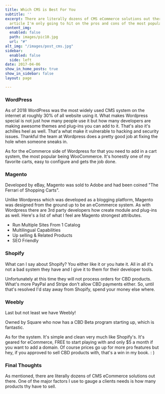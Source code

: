 ```yaml
---
title: Which CMS is Best For You
subtitle: ''
excerpt: There are literally dozens of CMS eCommerce solutions out there. For this
  article I'm only going to hit on the pros and cons of the most popular.
content_img:
  enabled: false
  path: images/pic10.jpg
  url: "#"
alt_img: "/images/post_cms.jpg"
sidebar:
  enabled: false
  side: left
date: 2017-04-06
show_in_home_posts: true
show_in_sidebar: false
layout: page

---
```

### WordPress

As of 2018 WordPress was the most widely used CMS system on the internet at roughly 30% of all website using it. What makes Wordpress special is not just how many people use it but how many developers are making awesome themes and plug-ins you can add to it. That's also it's achilles heel as well. That'a what make it vulnerable to hacking and security issues. Thankful the team at Wordpress does a pretty good job at fixing the hole when someone sneaks in.

As for the eCommerce side of Wordpress for that you need to add in a cart system, the most popular being WooCommerce. It's honestly one of my favorite carts, easy to configure and gets the job done. 

### Magento

Developed by eBay, Magento was sold to Adobe and had been coined "The Ferrari of Shopping Carts". 

Unlike Wordpress which was developed as a blogging platform, Magento was designed from the ground up to be an eCommerce system. As with Wordpress there are 3rd party developers how create module and plug-ins as well. Here's a list of what I feel are Magento strongest attributes.

* Run Multiple Sites From 1 Catalog
* Multilingual Capabilities
* Up selling & Related Products
* SEO Friendly

### Shopify

What can I say about Shopify? You either like it or you hate it. All in all it's not a bad system they have and I give it to them for their developer tools. 

Unfortunately at this time they will not process orders for CBD products. What's more PayPal and Stripe don't allow CBD payments either. So, until that's resolved I'd stay away from Shopify, spend your money else where. 

### Weebly

Last but not least we have Weebly!

Owned by Square who now has a CBD Beta program starting up, which is fantastic. 

As for the system. It's simple and clean very much like Shopify's. It's geared for eCommerce, FREE to start playing with and only $5 a month if you want to add a domain. Of course prices go up for more pro features but hey, if you approved to sell CBD products with, that's a win in my book. : ) 

### Final Thoughts

As mentioned, there are literally dozens of CMS eCommerce solutions out there. One of the major factors I use to gauge a clients needs is how many products thy have to sell. 